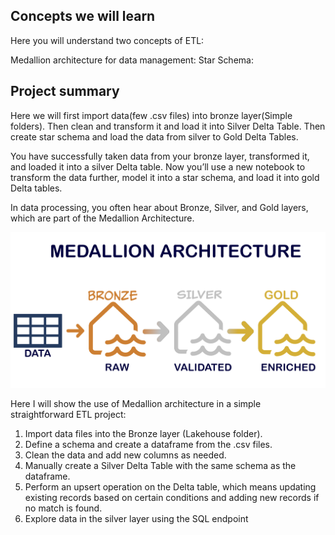 ## Concepts we will learn

Here you will understand two concepts of ETL:

Medallion architecture for data management:
Star Schema:

## Project summary

Here we will first import data(few .csv files) into bronze layer(Simple folders). Then clean and transform it and load it into Silver Delta Table. Then create star schema and load the data from silver to Gold Delta Tables.

You have successfully taken data from your bronze layer, transformed it, and loaded it into a silver Delta table. Now you’ll use a new notebook to transform the data further, model it into a star schema, and load it into gold Delta tables.

In data processing, you often hear about Bronze, Silver, and Gold layers, which are part of the Medallion Architecture.

![Medallion Architecture Diagram](images\mediallioinarchi.png)

Here I will show the use of Medallion architecture in a simple straightforward ETL project:

1. Import data files into the Bronze layer (Lakehouse folder).
2. Define a schema and create a dataframe from the .csv files.
3. Clean the data and add new columns as needed.
4. Manually create a Silver Delta Table with the same schema as the dataframe.
5. Perform an upsert operation on the Delta table, which means updating existing records based on certain conditions and adding new records if no match is found.
6. Explore data in the silver layer using the SQL endpoint